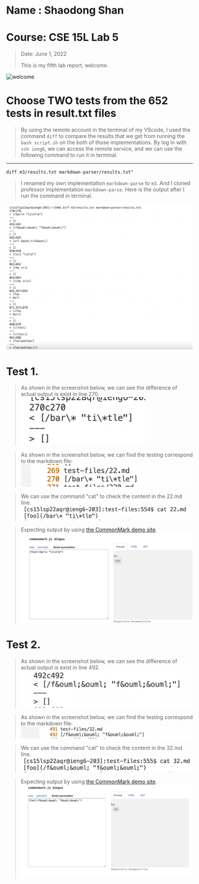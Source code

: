 # Name : Shaodong Shan
# Course: CSE 15L Lab 5
>Date: June 1, 2022
>
>This is my fifth lab report, welcome.
>
![welcome](https://user-images.githubusercontent.com/103075501/162642398-9902f982-4aa5-4e33-816d-d0eba4ceace9.jpeg)
>
# Choose TWO tests from the 652 tests in result.txt files
> By using the remote account in the terminal of my VScode, I used the command `diff` to compare the results that we get from running the `bash script.sh` on the both of those implementations.
> By log in with `ssh ieng6`, we can access the remote service, and we can use the following command to run it in terminal.

___
```
diff m3/results.txt markdown-parser/results.txt"
```

> I renamed my own implementation `markdown-parse` to `m3`.
> And I cloned professor implementation `markdown-parse`.
> Here is the output after I run the command in terminal.

![result](resulttxt.png)


# Test 1.

> As shown in the screenshot below, we can see the difference of actual output is exist in line 270.
![test1](test1.png)

> As shown in the screenshot below, we can find the testing correspond to the markdown file: 
![code1](test1code.png)

> We can use the command "cat" to check the content in the 22.md line.
![cat1](cat1.png)

> Expecting output by using [the CommonMark demo site](https://spec.commonmark.org/dingus/).
![output1](test1output.png)

# Test 2.

> As shown in the screenshot below, we can see the difference of actual output is exist in line 492.
![test2](test2.png)

> As shown in the screenshot below, we can find the testing correspond to the markdown file: 
![code2](test2code.png)

> We can use the command "cat" to check the content in the 32.md line.
![cat2](cat2.png)

> Expecting output by using [the CommonMark demo site](https://spec.commonmark.org/dingus/).
![output2](test2output.png)

